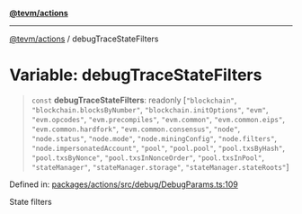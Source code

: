 [**@tevm/actions**](../README.md)

***

[@tevm/actions](../globals.md) / debugTraceStateFilters

# Variable: debugTraceStateFilters

> `const` **debugTraceStateFilters**: readonly \[`"blockchain"`, `"blockchain.blocksByNumber"`, `"blockchain.initOptions"`, `"evm"`, `"evm.opcodes"`, `"evm.precompiles"`, `"evm.common"`, `"evm.common.eips"`, `"evm.common.hardfork"`, `"evm.common.consensus"`, `"node"`, `"node.status"`, `"node.mode"`, `"node.miningConfig"`, `"node.filters"`, `"node.impersonatedAccount"`, `"pool"`, `"pool.pool"`, `"pool.txsByHash"`, `"pool.txsByNonce"`, `"pool.txsInNonceOrder"`, `"pool.txsInPool"`, `"stateManager"`, `"stateManager.storage"`, `"stateManager.stateRoots"`\]

Defined in: [packages/actions/src/debug/DebugParams.ts:109](https://github.com/evmts/tevm-monorepo/blob/main/packages/actions/src/debug/DebugParams.ts#L109)

State filters
